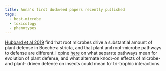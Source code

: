 ```yaml
---
title: Anna's first duckweed papers recently published
tags:
  - host-microbe
  - toxicology
  - phenotypes
---
```


<!-- # Heading 1 -->


[Hubbard et al 2019](https://onlinelibrary.wiley.com/doi/abs/10.1111/mec.14989) find that root microbes drive a substantial amount of plant defense in Boechera stricta, 
and that plant and root-microbe pathways to defense are different. 
I opine [here](https://onlinelibrary.wiley.com/doi/full/10.1111/mec.15059) on what separate pathways mean for evolution of plant defense, 
and what alternate knock-on effects of microbe- and plant- driven defense on insects could mean for tri-trophic interactions.
